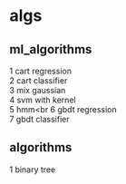 # algs
## ml_algorithms
1 cart regression<br>
2 cart classifier<br>
3 mix gaussian<br>
4 svm with kernel<br>
5 hmm<br
6 gbdt regression<br>
7 gbdt classifier<br>

## algorithms
1 binary tree
